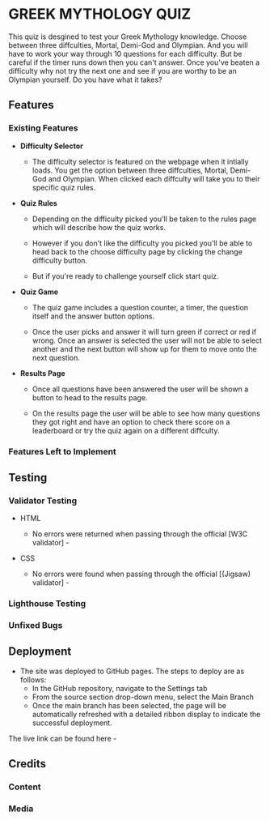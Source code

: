 # GREEK MYTHOLOGY QUIZ

This quiz is desgined to test your Greek Mythology knowledge. Choose between three diffculties, Mortal, Demi-God and Olympian. And you will have to work your way through 10 questions for each difficulty. But be careful if the timer runs down then you can't answer. Once you've beaten a difficulty why not try the next one and see if you are worthy to be an Olympian yourself. Do you have what it takes?


## Features

### Existing Features

- __Difficulty Selector__

    - The difficulty selector is featured on the webpage when it intially loads. You get the option between three diffculties, Mortal, Demi-God and Olympian. When clicked each diffculty will take you to their specific quiz rules.


- __Quiz Rules__

  - Depending on the difficulty picked you'll be taken to the rules page which will describe how the quiz works.

  - However if you don't like the difficulty you picked you'll be able to head back to the choose difficulty page by clicking the change difficulty button.

  - But if you're ready to challenge yourself click start quiz.

- __Quiz Game__ 

  - The quiz game includes a question counter, a timer, the question itself and the answer button options.

  - Once the user picks and answer it will turn green if correct or red if wrong. Once an answer is selected the user will not be able to select another and the next button will show up for them to move onto the next question.


- __Results Page__

  - Once all questions have been answered the user will be shown a button to head to the results page.
  
  - On the results page the user will be able to see how many questions they got right and have an option to check there score on a leaderboard or try the quiz again on a different diffculty.


 ### Features Left to Implement



## Testing 


### Validator Testing 

- HTML
  - No errors were returned when passing through the official [W3C validator] - 

- CSS
  - No errors were found when passing through the official [(Jigsaw) validator] - 

### Lighthouse Testing


### Unfixed Bugs

## Deployment

- The site was deployed to GitHub pages. The steps to deploy are as follows: 
  - In the GitHub repository, navigate to the Settings tab 
  - From the source section drop-down menu, select the Main Branch
  - Once the main branch has been selected, the page will be automatically refreshed with a detailed ribbon display to indicate the successful deployment. 

The live link can be found here - 

## Credits 




### Content 



### Media




